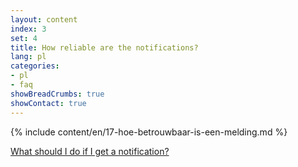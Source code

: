 ```yaml
---
layout: content
index: 3
set: 4
title: How reliable are the notifications?
lang: pl
categories:
- pl
- faq
showBreadCrumbs: true
showContact: true
---
```

{% include content/en/17-hoe-betrouwbaar-is-een-melding.md %}

[What should I do if I get a notification?](/pl/faq/3-wat-als/)
